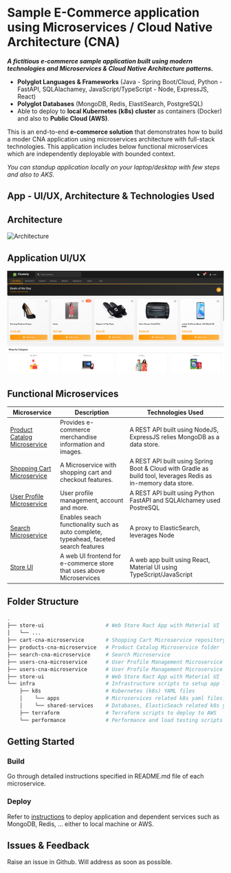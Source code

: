 # Sample E-Commerce application using Microservices / Cloud Native Architecture (CNA)

**_A fictitious e-commerce sample application built using modern technologies and  Microservices & Cloud Native Architecture patterns._**
- **Polyglot Languages & Frameworks** (Java - Spring Boot/Cloud, Python - FastAPI, SQLAlachamey, JavaScript/TypeScript - Node, ExpressJS, React)
- **Polyglot Databases** (MongoDB, Redis, ElastiSearch, PostgreSQL)
- Able to deploy to **local Kubernetes (k8s) cluster** as containers (Docker) and also to **Public Cloud (AWS)**.

This is an end-to-end **e-commerce solution** that demonstrates how to build a moder CNA application using microservices architecture with full-stack technologies. This application includes below functional microservices which are independently deployable with bounded context.

_You can standup application locally on your laptop/desktop with few steps and also to AKS._

## App -  UI/UX, Architecture & Technologies Used

## Architecture
<img src="clusterly-architecture.png" alt="Architecture">

## Application UI/UX 
<img src="clusterly-ui.png" alt="Application UI">

## Functional Microservices
| Microservice  | Description | Technologies Used |
| --- | --- | --- |
| [Product Catalog Microservice](products-cna-microservice/README.md) | Provides e-commerce merchandise information and images. | A REST API built using NodeJS, ExpressJS relies MongoDB as a data store. | 
| [Shopping Cart Microservice](cart-cna-microservice/README.md) |  A Microservice with shopping cart and checkout features. | A REST API built using Spring Boot & Cloud with Gradle as build tool, leverages Redis as in-memory data store. |
| [User Profile Microservice](users-cna-microservice/README.md) | User profile management, account and more. | A REST API built using Python FastAPI and SQLAlchamey used PostreSQL   |
| [Search Microservice](search-cna-microservice/README.md) | Enables seach functionality such as auto complete, typeahead, faceted search features | A proxy to ElasticSearch, leverages Node|
| [Store UI](store-ui/README.md) | A web UI frontend for e-commerce store that uses above Microservices | A web app built using React, Material UI using TypeScript/JavaScript|

## Folder Structure
```bash
.
├── store-ui                    # Web Store Ract App with Material UI
│   └── ...
├── cart-cna-microservice       # Shopping Cart Microservice repository
├── products-cna-microservice   # Product Catalog Microservice folder
├── search-cna-microservice     # Search Microservice
├── users-cna-microservice      # User Profile Management Microservice
├── users-cna-microservice      # User Profile Management Microservice
├── store-ui                    # Web Store Ract App with Material UI
└── infra                       # Infrastructure scripts to setup app locally & cloud
    ├── k8s                     # Kubernetes (k8s) YAML files
    │    └── apps               # Microservices related k8s yaml files.
    │    └── shared-services    # Databases, ElasticSeach related k8s yaml files.
    ├── terraform               # Terraform scripts to deploy to AWS
    └── performance             # Performance and load testing scripts
```

## Getting Started

### Build
Go through detailed instructions specified in README.md file of each microservice.

### Deploy
Refer to [instructions](infra/README.md) to deploy application and dependent services such as MongoDB, Redis, ... either to local machine or AWS.

## Issues & Feedback
Raise an issue in Github. Will address as soon as possible.